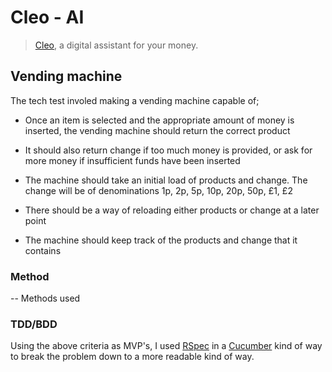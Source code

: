 # Cleo - AI

> [Cleo](https://www.meetcleo.com/), a digital assistant for your money.

## Vending machine

The tech test involed making a vending machine capable of;

- Once an item is selected and the appropriate amount of money is inserted, the vending machine should return the correct product

- It should also return change if too much money is provided, or ask for more money if insufficient funds have been inserted

- The machine should take an initial load of products and change. The change will be of denominations 1p, 2p, 5p, 10p, 20p, 50p, £1, £2

- There should be a way of reloading either products or change at a later point

- The machine should keep track of the products and change that it contains

### Method

-- Methods used

### TDD/BDD

Using the above criteria as MVP's, I used [RSpec](https://rspec.info/) in a [Cucumber](https://en.wikipedia.org/wiki/Cucumber_(software)) kind of way to break the problem down to a more readable kind of way.